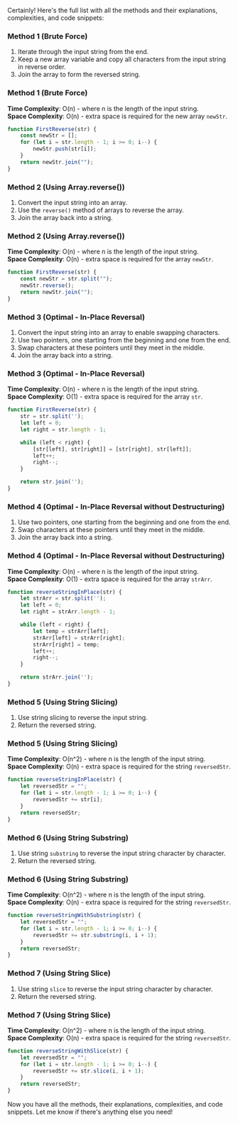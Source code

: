 Certainly! Here's the full list with all the methods and their explanations, complexities, and code snippets:

### Method 1 (Brute Force)
1) Iterate through the input string from the end.
2) Keep a new array variable and copy all characters from the input string in reverse order.
3) Join the array to form the reversed string.

### Method 1 (Brute Force)
**Time Complexity**: O(n) - where n is the length of the input string.  
**Space Complexity**: O(n) - extra space is required for the new array `newStr`.
```javascript
function FirstReverse(str) { 
    const newStr = [];
    for (let i = str.length - 1; i >= 0; i--) {
        newStr.push(str[i]);
    }
    return newStr.join(""); 
}
```

### Method 2 (Using Array.reverse())
1) Convert the input string into an array.
2) Use the `reverse()` method of arrays to reverse the array.
3) Join the array back into a string.

### Method 2 (Using Array.reverse())
**Time Complexity**: O(n) - where n is the length of the input string.  
**Space Complexity**: O(n) - extra space is required for the array `newStr`.
```javascript
function FirstReverse(str) { 
    const newStr = str.split("");
    newStr.reverse();
    return newStr.join(""); 
}
```

### Method 3 (Optimal - In-Place Reversal)
1) Convert the input string into an array to enable swapping characters.
2) Use two pointers, one starting from the beginning and one from the end.
3) Swap characters at these pointers until they meet in the middle.
4) Join the array back into a string.

### Method 3 (Optimal - In-Place Reversal)
**Time Complexity**: O(n) - where n is the length of the input string.  
**Space Complexity**: O(1) - extra space is required for the array `str`.
```javascript
function FirstReverse(str) {
    str = str.split('');
    let left = 0;
    let right = str.length - 1;

    while (left < right) {
        [str[left], str[right]] = [str[right], str[left]];
        left++;
        right--;
    }

    return str.join('');
}
```

### Method 4 (Optimal - In-Place Reversal without Destructuring)
1) Use two pointers, one starting from the beginning and one from the end.
2) Swap characters at these pointers until they meet in the middle.
3) Join the array back into a string.

### Method 4 (Optimal - In-Place Reversal without Destructuring)
**Time Complexity**: O(n) - where n is the length of the input string.  
**Space Complexity**: O(1) - extra space is required for the array `strArr`.
```javascript
function reverseStringInPlace(str) {
    let strArr = str.split('');
    let left = 0;
    let right = strArr.length - 1;

    while (left < right) {
        let temp = strArr[left];
        strArr[left] = strArr[right];
        strArr[right] = temp;
        left++;
        right--;
    }

    return strArr.join('');
}
```

### Method 5 (Using String Slicing)
1) Use string slicing to reverse the input string.
2) Return the reversed string.

### Method 5 (Using String Slicing)
**Time Complexity**: O(n^2) - where n is the length of the input string.  
**Space Complexity**: O(n) - extra space is required for the string `reversedStr`.
```javascript
function reverseStringInPlace(str) {
    let reversedStr = "";
    for (let i = str.length - 1; i >= 0; i--) {
        reversedStr += str[i];
    }
    return reversedStr;
}
```

### Method 6 (Using String Substring)
1) Use string `substring` to reverse the input string character by character.
2) Return the reversed string.

### Method 6 (Using String Substring)
**Time Complexity**: O(n^2) - where n is the length of the input string.  
**Space Complexity**: O(n) - extra space is required for the string `reversedStr`.
```javascript
function reverseStringWithSubstring(str) {
    let reversedStr = "";
    for (let i = str.length - 1; i >= 0; i--) {
        reversedStr += str.substring(i, i + 1);
    }
    return reversedStr;
}
```

### Method 7 (Using String Slice)
1) Use string `slice` to reverse the input string character by character.
2) Return the reversed string.

### Method 7 (Using String Slice)
**Time Complexity**: O(n^2) - where n is the length of the input string.  
**Space Complexity**: O(n) - extra space is required for the string `reversedStr`.
```javascript
function reverseStringWithSlice(str) {
    let reversedStr = "";
    for (let i = str.length - 1; i >= 0; i--) {
        reversedStr += str.slice(i, i + 1);
    }
    return reversedStr;
}
```

Now you have all the methods, their explanations, complexities, and code snippets. Let me know if there's anything else you need!